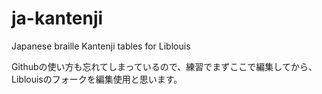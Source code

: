 # ja-kantenji
Japanese braille Kantenji tables for Liblouis

Githubの使い方も忘れてしまっているので、練習でまずここで編集してから、Liblouisのフォークを編集使用と思います。

